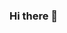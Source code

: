 ### Hi there 👋

<!--
**aktson/aktson** is a ✨ _special_ ✨ repository because its `README.md` (this file) appears on your GitHub profile.

Front-end Developer, problem Solver, Technology Lover, gym & cravel lover.

- 🔭 I’m currently working on my personal portfolio site
- 🌱 I’m currently learning node.js/typescript
- 👯 I’m looking to collaborate on reactJs projects
- 💬 Ask me about web-developement/gym
- 📫 How to reach me: https://www.linkedin.com/in/ankit-soni-78177b1a/
- ⚡ Fun fact: ...
-->

